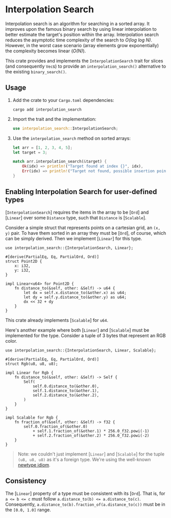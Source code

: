 # Interpolation Search

Interpolation search is an algorithm for searching in a sorted array. It improves upon the famous binary search by using linear interpolation to better estimate the target's position within the array. Interpolation search reduces the asymptotic time complexity of the search to _O(log log N)_. However, in the worst case scenario (array elements grow exponentially) the complexity becomes linear (_O(N)_).

This crate provides and implements the `InterpolationSearch` trait for slices (and consequently `Vec`s) to provide an `interpolation_search()` alternative to the existing `binary_search()`.

## Usage

1.  Add the crate to your `Cargo.toml` dependencies:

    ```
    cargo add interpolation_search
    ```

2.  Import the trait and the implementation:

    ```rust
    use interpolation_search::InterpolationSearch;
    ```

3.  Use the `interpolation_search` method on sorted arrays:

    ```rust
    let arr = [1, 2, 3, 4, 5];
    let target = 3;

    match arr.interpolation_search(&target) {
        Ok(idx) => println!("Target found at index {}", idx),
        Err(idx) => println!("Target not found, possible insertion point: {}", idx),
    }
    ```
## Enabling Interpolation Search for user-defined types

[`InterpolationSearch`] requires the items in the array to be [`Ord`] and [`Linear`] over some `Distance` type, such that `Distance` is [`Scalable`].

Consider a simple struct that represents points on a cartesian grid, an `(x, y)` pair. To have them sorted in an array they must be [`Ord`], of course, which can be simply derived. Then we implement [`Linear`] for this type.

```
use interpolation_search::{InterpolationSearch, Linear};

#[derive(PartialEq, Eq, PartialOrd, Ord)]
struct Point2D {
    x: i32,
    y: i32,
}

impl Linear<u64> for Point2D {
    fn distance_to(&self, other: &Self) -> u64 {
        let dx = self.x.distance_to(&other.x) as u64;
        let dy = self.y.distance_to(&other.y) as u64;
        dx << 32 + dy
    }
}
```

This crate already implements [`Scalable`] for `u64`.

Here's another example where both [`Linear`] and [`Scalable`] must be implemented for the type. Consider a tuple of 3 bytes that represent an RGB color.

```
use interpolation_search::{InterpolationSearch, Linear, Scalable};

#[derive(PartialEq, Eq, PartialOrd, Ord)]
struct Rgb(u8, u8, u8);

impl Linear for Rgb {
    fn distance_to(&self, other: &Self) -> Self {
        Self(
            self.0.distance_to(&other.0),
            self.1.distance_to(&other.1),
            self.2.distance_to(&other.2),
        )
    }
}

impl Scalable for Rgb {
    fn fraction_of(&self, other: &Self) -> f32 {
        self.0.fraction_of(&other.0)
            + self.1.fraction_of(&other.1) * 256.0_f32.powi(-1)
            + self.2.fraction_of(&other.2) * 256.0_f32.powi(-2)
    }
}
```

>Note: we couldn't just implement [`Linear`] and [`Scalable`] for the tuple `(u8, u8, u8)` as it's a foreign type. We're using the well-known [newtype idiom](https://doc.rust-lang.org/rust-by-example/generics/new_types.html).

## Consistency

The [`Linear`] property of a type must be consistent with its [`Ord`]. That is, for `a <= b <= c` must follow `a.distance_to(b) <= a.distance_to(c)`. Consequently, `a.distance_to(b).fraction_of(a.distance_to(c))` must be in the `[0.0, 1.0]` range.

